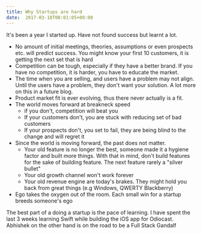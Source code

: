 ```yaml
---
title: Why Startups are hard
date:  2017-03-18T08:01:05+00:00
---
```

It's been a year I started up. Have not found success but learnt a lot. 

- No amount of initial meetings, theories, assumptions or even prospects etc. will predict success. You might know your first 10 customers, it is getting the next set that is hard
- Competition can be tough, especially if they have a better brand. If you have no competition, it is harder, you have to educate the market. 
- The time when you are selling, and users have a problem may not align. Until the users have a problem, they don't want your solution. A lot more on this in a future blog.
- Product market fit is ever evolving, thus there never actually is a fit. 
- The world moves forward at breakneck speed
    - if you don't, competition will beat you
    - If your customers don't, you are stuck with reducing set of bad customers
    - If your prospects don't, you set to fail, they are being blind to the change and will regret it
- Since the world is moving forward, the past does not matter. 
    - Your old feature is no longer the best, someone made it a hygiene factor and built more things. With that in mind, don't build features for the sake of building feature. The next feature rarely a "silver bullet"
    - Your old growth channel won't work forever
    - Your old revenue engine are today's brakes. They might hold you back from great things (e.g Windows, QWERTY Blackberry)
- Ego takes the oxygen out of the room. Each small win for a startup breeds someone's ego

The best part of a doing a startup is the pace of learning. I have spent the last 3 weeks learning Swift while building the iOS app for Odiocast.  Abhishek on the other hand is on the road to be a Full Stack Gandalf
